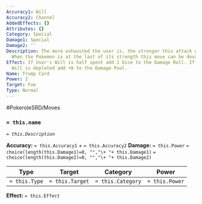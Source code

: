 ```yaml
---
Accuracy1: Will
Accuracy2: Channel
AddedEffects: {}
Attributes: {}
Category: Special
Damage1: Special
Damage2: ''
Description: The more exhausted the user is, the stronger this attack will become.
  When the Pokemon is at the last of its strength this move can be devastating.
Effect: If User's Will is half spent add 1 Dice to the Damage Roll. If the User's
  Will is depleted add +8 to the Damage Pool.
Name: Trump Card
Power: 2
Target: Foe
Type: Normal
---
```


#PokeroleSRD/Moves

### `= this.name`
*`= this.Description`*

**Accuracy:** `= this.Accuracy1` + `= this.Accuracy2`
**Damage:** `= this.Power` `= choice(length(this.Damage1)=0, "","\+ "+ this.Damage1)` `= choice(length(this.Damage2)=0, "","\+ "+ this.Damage2)`

| Type          | Target          | Category          | Power          |
| ------------- | --------------- | ----------------  | -------------- |
| `= this.Type` | `= this.Target` | `= this.Category` | `= this.Power` | 

**Effect:** `= this.Effect`